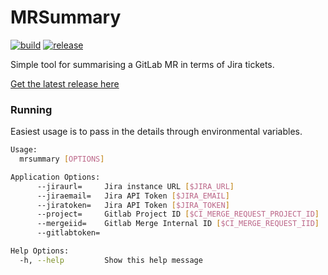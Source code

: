 MRSummary
======================
[![build](https://github.com/SIMBAChain/mrsummary/actions/workflows/build.yaml/badge.svg?branch=main)](https://github.com/SIMBAChain/mrsummary/actions/workflows/build.yaml)  [![release](https://github.com/SIMBAChain/mrsummary/actions/workflows/release.yaml/badge.svg?branch=main)](https://github.com/SIMBAChain/mrsummary/actions/workflows/release.yaml) 

Simple tool for summarising a GitLab MR in terms of Jira tickets.

[Get the latest release here](https://github.com/SIMBAChain/mrsummary/releases)

### Running

Easiest usage is to pass in the details through environmental variables.

```bash
Usage:
  mrsummary [OPTIONS]

Application Options:
      --jiraurl=     Jira instance URL [$JIRA_URL]
      --jiraemail=   Jira API Token [$JIRA_EMAIL]
      --jiratoken=   Jira API Token [$JIRA_TOKEN]
      --project=     Gitlab Project ID [$CI_MERGE_REQUEST_PROJECT_ID]
      --mergeiid=    Gitlab Merge Internal ID [$CI_MERGE_REQUEST_IID]
      --gitlabtoken=

Help Options:
  -h, --help         Show this help message
```
